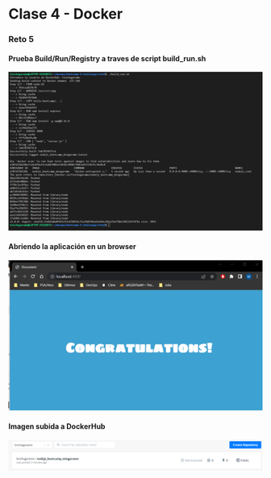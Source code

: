 # Clase 4 - Docker

### Reto 5

#### Prueba Build/Run/Registry a traves de script build_run.sh
![Esta es una imagen](01.png)

#### Abriendo la aplicación en un browser
![Esta es una imagen](02.png)

#### Imagen subida a DockerHub
![Esta es una imagen](03.png)